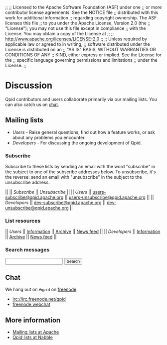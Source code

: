 ;;
;; Licensed to the Apache Software Foundation (ASF) under one
;; or more contributor license agreements.  See the NOTICE file
;; distributed with this work for additional information
;; regarding copyright ownership.  The ASF licenses this file
;; to you under the Apache License, Version 2.0 (the
;; "License"); you may not use this file except in compliance
;; with the License.  You may obtain a copy of the License at
;; 
;;   http://www.apache.org/licenses/LICENSE-2.0
;; 
;; Unless required by applicable law or agreed to in writing,
;; software distributed under the License is distributed on an
;; "AS IS" BASIS, WITHOUT WARRANTIES OR CONDITIONS OF ANY
;; KIND, either express or implied.  See the License for the
;; specific language governing permissions and limitations
;; under the License.
;;

# Discussion

Qpid contributors and users collaborate primarily via our mailing
lists.  You can also catch us on [chat](#chat).

## Mailing lists

 - *Users* - Raise general questions, find out how a feature works, or
   ask about any problems you encounter.
 - *Developers* - For discussing the ongoing development of Qpid.

### Subscribe

Subscribe to these lists by sending an email with the word "subscribe"
in the subject to one of the subscribe addresses below.  To
unsubscribe, it's the reverse: send an email with "unsubscribe" in the
subject to the unsubscribe address.

|| || *Subscribe* || *Unsubscribe* ||
|| *Users* || <users-subscribe@qpid.apache.org> || <users-unsubscribe@qpid.apache.org> ||
|| *Developers* || <dev-subscribe@qpid.apache.org> || <dev-unsubscribe@qpid.apache.org> ||

### List resources

|| *Users* || [Information](http://mail-archives.apache.org/mod_mbox/qpid-users/) || [Archive](http://qpid.2158936.n2.nabble.com/Apache-Qpid-users-f2158936.html) || [News feed](http://mail-archives.apache.org/mod_mbox/qpid-users/?format=atom) ||
|| *Developers* || [Information](http://mail-archives.apache.org/mod_mbox/qpid-dev/) || [Archive](http://qpid.2158936.n2.nabble.com/Apache-Qpid-developers-f7254403.html) || [News feed](http://mail-archives.apache.org/mod_mbox/qpid-dev/?format=atom) ||

### Search messages

<div class="indent">
  <form action="http://qpid.2158936.n2.nabble.com/template/NamlServlet.jtp" method="get">
    <input type="hidden" name="macro" value="search_page"/>
    <input type="hidden" name="node" value="7106518"/>
    <input type="text" name="query"/>
    <button type="submit">Search</button>
  </form>
</div>

## Chat

We hang out on `#qpid` on [freenode](http://freenode.net).

 - <a href="irc://irc.freenode.net/qpid">irc://irc.freenode.net/qpid</a>
 - [freenode webchat](http://webchat.freenode.net/?channels=#qpid)

## More information

 - [Mailing lists at Apache](http://www.apache.org/foundation/mailinglists.html)
 - [Qpid lists at Nabble](http://qpid.2158936.n2.nabble.com/)
